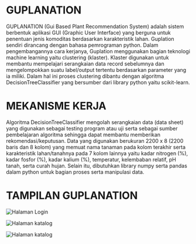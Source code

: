 # GUPLANATION #
GUPLANATION (Gui Based Plant Recommendation System) adalah sistem berbentuk aplikasi GUI (Graphic User Interface) yang berguna untuk penentuan jenis komoditas berdasarkan karakteristik lahan. Guplation sendiri dirancang dengan bahasa pemrograman python. Dalam pengembangannya cara kerjanya, Guplation menggunakan bagian teknologi machine learning yaitu clustering (klaster). Klaster digunakan untuk membantu mempelajari serangkaian data record sebelumnya dan mengelompokkan suatu label/output tertentu berdasarkan parameter yang ia miliki. Dalam hal ini proses clustering dibantu dengan algoritma DecisionTreeClassifier yang bersumber dari library python yaitu scikit-learn.

# MEKANISME KERJA #
Algoritma DecisionTreeClassifier mengolah serangkaian data (data sheet) yang digunakan sebagai testing program atau uji serta sebagai sumber pembelajaran algoritma sehingga dapat membantu memberikan rekomendasi/keputusan. Data yang digunakan berukuran 2200 x 8 (2200 baris dan 8 kolom) yang memuat nama tanaman pada kolom terakhir serta karakteristik lahan/tanahnya pada 7 kolom lainnya yaitu kadar nitrogen (%), kadar fosfor (%), kadar kalium (%), temperatur, kelembaban relatif, pH tanah, serta curah hujan. Selain itu, dibutuhkan library numpy serta pandas dalam python untuk bagian proses serta manipulasi data. 

# TAMPILAN GUPLANATION #
![Halaman Login](https://github.com/paresqmd/GUPLANATION-/assets/143917694/e6f57942-bdac-4050-88db-6c0cc72328d7)

![Halaman katalog](https://github.com/paresqmd/GUPLANATION-/assets/143917694/7610f4c0-fb54-4dbb-84f4-0b7ebfde2443)

![Halaman katalog](https://github.com/paresqmd/GUPLANATION-/assets/143917694/2121f4e6-79b3-4165-8b52-93419581402e)
